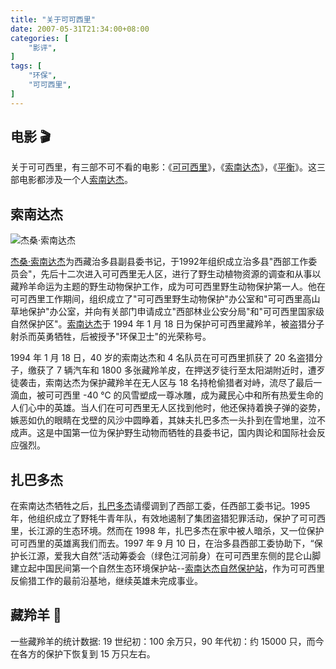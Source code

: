 ```yaml
---
title: "关于可可西里"
date: 2007-05-31T21:34:00+08:00
categories: [
    "影评",
]
tags: [
    "环保",
    "可可西里",
]
---
```


## 电影 :clapper:

关于可可西里，有三部不可不看的电影：《[可可西里](http://movie.douban.com/subject/1308857/)》，《[索南达杰](http://movie.douban.com/subject/3546058/)》，《[平衡](http://movie.douban.com/subject/1958031/)》。这三部电影都涉及一个人[索南达杰](http://zh.wikipedia.org/wiki/%E6%9D%B0%E6%A1%91%C2%B7%E7%B4%A2%E5%8D%97%E8%BE%BE%E6%9D%B0)。

## 索南达杰

![杰桑·索南达杰](http://upload.wikimedia.org/wikipedia/zh/3/3a/Suonandajie1.jpg)

[杰桑·索南达杰](http://zh.wikipedia.org/wiki/%E6%9D%B0%E6%A1%91%C2%B7%E7%B4%A2%E5%8D%97%E8%BE%BE%E6%9D%B0)为西藏治多县副县委书记，于1992年组织成立治多县"西部工作委员会"，先后十二次进入可可西里无人区，进行了野生动植物资源的调查和从事以藏羚羊命运为主题的野生动物保护工作，成为可可西里野生动物保护第一人。他在可可西里工作期间，组织成立了"可可西里野生动物保护"办公室和"可可西里高山草地保护"办公室，并向有关部门申请成立"西部林业公安分局"和"可可西里国家级自然保护区"。[索南达杰](http://zh.wikipedia.org/wiki/%E6%9D%B0%E6%A1%91%C2%B7%E7%B4%A2%E5%8D%97%E8%BE%BE%E6%9D%B0)于 1994 年 1 月 18 日为保护可可西里藏羚羊，被盗猎分子射杀而英勇牺牲，后被授予"环保卫士"的光荣称号。

<!--more-->

1994 年 1 月 18 日，40 岁的索南达杰和 4 名队员在可可西里抓获了 20 名盗猎分子，缴获了 7 辆汽车和 1800 多张藏羚羊皮，在押送歹徒行至太阳湖附近时，遭歹徒袭击，索南达杰为保护藏羚羊在无人区与 18 名持枪偷猎者对峙，流尽了最后一滴血，被可可西里 -40 ℃ 的风雪塑成一尊冰雕，成为藏民心中和所有热爱生命的人们心中的英雄。当人们在可可西里无人区找到他时，他还保持着换子弹的姿势，嫉恶如仇的眼睛在戈壁的风沙中圆睁着，其妹夫扎巴多杰一头扑到在雪地里，泣不成声。这是中国第一位为保护野生动物而牺牲的县委书记，国内舆论和国际社会反应强烈。

## 扎巴多杰

在索南达杰牺牲之后，[扎巴多杰](http://zh.wikipedia.org/wiki/%E5%A5%87%E5%8D%A1%C2%B7%E6%89%8E%E5%B7%B4%E5%A4%9A%E6%9D%B0)请缨调到了西部工委，任西部工委书记。1995 年，他组织成立了野牦牛青年队，有效地遏制了集团盗猎犯罪活动，保护了可可西里，长江源的生态环境。然而在 1998 年，扎巴多杰在家中被人暗杀，又一位保护可可西里的英雄离我们而去。1997 年 9 月 10 日，在治多县西部工委协助下，“保护长江源，爱我大自然”活动筹委会（绿色江河前身）在可可西里东侧的昆仑山脚建立起中国民间第一个自然生态环境保护站--[索南达杰自然保护站](http://baike.baidu.com/view/293197.htm)，作为可可西里反偷猎工作的最前沿基地，继续英雄未完成事业。

## 藏羚羊 :sheep:

一些藏羚羊的统计数据: 19 世纪初：100 余万只，90 年代初：约 15000 只，而今在各方的保护下恢复到 15 万只左右。
